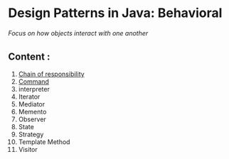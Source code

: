 # Design Patterns in Java: Behavioral
###### Focus on how objects interact with one another 


## Content :
1. [Chain of responsibility](content/chain_of_responsibility.md)
2. [Command](content/command.md)
3. interpreter
4. Iterator
5. Mediator 
6. Memento
7. Observer
8. State
9. Strategy
10. Template Method
11. Visitor